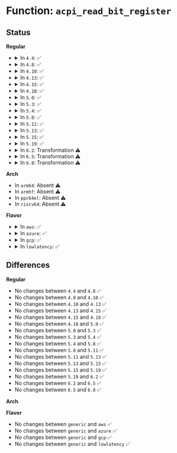 # Function: <code>acpi_read_bit_register</code>

## Status
<b>Regular</b>
<ul>
<li>
<details>
<summary>In <code>4.4</code>: ✅</summary>

```c
acpi_status acpi_read_bit_register(u32 register_id, u32 *return_value);
```

**Collision:** Unique Global

**Inline:** No

**Transformation:** False

**Instances:**

```
In drivers/acpi/acpica/hwxface.c (ffffffff8149b540)
Location: drivers/acpi/acpica/hwxface.c:300
Inline: False
Direct callers:
  - drivers/acpi/acpica/hwacpi.c:acpi_hw_get_mode
  - drivers/acpi/acpica/hwsleep.c:acpi_hw_legacy_sleep
  - drivers/acpi/processor_idle.c:acpi_processor_suspend
  - drivers/acpi/processor_idle.c:acpi_processor_resume
  - drivers/acpi/processor_idle.c:acpi_idle_enter
```
**Symbols:**

```
ffffffff8149b540-ffffffff8149b5b0: acpi_read_bit_register (STB_GLOBAL)
```
</details>
</li>
<li>
<details>
<summary>In <code>4.8</code>: ✅</summary>

```c
acpi_status acpi_read_bit_register(u32 register_id, u32 *return_value);
```

**Collision:** Unique Global

**Inline:** No

**Transformation:** False

**Instances:**

```
In drivers/acpi/acpica/hwxface.c (ffffffff814ea5bc)
Location: drivers/acpi/acpica/hwxface.c:299
Inline: False
Direct callers:
  - drivers/acpi/sleep.c:acpi_restore_bm_rld
  - drivers/acpi/sleep.c:acpi_save_bm_rld
  - drivers/acpi/acpica/hwacpi.c:acpi_hw_get_mode
  - drivers/acpi/acpica/hwsleep.c:acpi_hw_legacy_sleep
  - drivers/acpi/processor_idle.c:acpi_idle_enter
```
**Symbols:**

```
ffffffff814ea5bc-ffffffff814ea62c: acpi_read_bit_register (STB_GLOBAL)
```
</details>
</li>
<li>
<details>
<summary>In <code>4.10</code>: ✅</summary>

```c
acpi_status acpi_read_bit_register(u32 register_id, u32 *return_value);
```

**Collision:** Unique Global

**Inline:** No

**Transformation:** False

**Instances:**

```
In drivers/acpi/acpica/hwxface.c (ffffffff8150ce44)
Location: drivers/acpi/acpica/hwxface.c:299
Inline: False
Direct callers:
  - drivers/acpi/sleep.c:acpi_restore_bm_rld
  - drivers/acpi/sleep.c:acpi_save_bm_rld
  - drivers/acpi/acpica/hwacpi.c:acpi_hw_get_mode
  - drivers/acpi/acpica/hwsleep.c:acpi_hw_legacy_sleep
  - drivers/acpi/processor_idle.c:acpi_idle_enter
```
**Symbols:**

```
ffffffff8150ce44-ffffffff8150ceb4: acpi_read_bit_register (STB_GLOBAL)
```
</details>
</li>
<li>
<details>
<summary>In <code>4.13</code>: ✅</summary>

```c
acpi_status acpi_read_bit_register(u32 register_id, u32 *return_value);
```

**Collision:** Unique Global

**Inline:** No

**Transformation:** False

**Instances:**

```
In drivers/acpi/acpica/hwxface.c (ffffffff8151d5fb)
Location: drivers/acpi/acpica/hwxface.c:299
Inline: False
Direct callers:
  - drivers/acpi/sleep.c:acpi_restore_bm_rld
  - drivers/acpi/sleep.c:acpi_save_bm_rld
  - drivers/acpi/acpica/hwacpi.c:acpi_hw_get_mode
  - drivers/acpi/acpica/hwsleep.c:acpi_hw_legacy_sleep
  - drivers/acpi/processor_idle.c:acpi_idle_enter
```
**Symbols:**

```
ffffffff8151d5fb-ffffffff8151d66b: acpi_read_bit_register (STB_GLOBAL)
```
</details>
</li>
<li>
<details>
<summary>In <code>4.15</code>: ✅</summary>

```c
acpi_status acpi_read_bit_register(u32 register_id, u32 *return_value);
```

**Collision:** Unique Global

**Inline:** No

**Transformation:** False

**Instances:**

```
In drivers/acpi/acpica/hwxface.c (ffffffff8156e0ef)
Location: drivers/acpi/acpica/hwxface.c:187
Inline: False
Direct callers:
  - drivers/acpi/sleep.c:acpi_restore_bm_rld
  - drivers/acpi/sleep.c:acpi_save_bm_rld
  - drivers/acpi/acpica/evxfevnt.c:acpi_get_event_status
  - drivers/acpi/acpica/evxfevnt.c:acpi_get_event_status
  - drivers/acpi/acpica/hwacpi.c:acpi_hw_get_mode
  - drivers/acpi/acpica/hwsleep.c:acpi_hw_legacy_sleep
  - drivers/acpi/processor_idle.c:acpi_idle_enter
```
**Symbols:**

```
ffffffff8156e0ef-ffffffff8156e251: acpi_read_bit_register (STB_GLOBAL)
```
</details>
</li>
<li>
<details>
<summary>In <code>4.18</code>: ✅</summary>

```c
acpi_status acpi_read_bit_register(u32 register_id, u32 *return_value);
```

**Collision:** Unique Global

**Inline:** No

**Transformation:** False

**Instances:**

```
In drivers/acpi/acpica/hwxface.c (ffffffff815a4dce)
Location: drivers/acpi/acpica/hwxface.c:153
Inline: False
Direct callers:
  - drivers/acpi/sleep.c:acpi_restore_bm_rld
  - drivers/acpi/sleep.c:acpi_save_bm_rld
  - drivers/acpi/acpica/evxfevnt.c:acpi_get_event_status
  - drivers/acpi/acpica/evxfevnt.c:acpi_get_event_status
  - drivers/acpi/acpica/hwacpi.c:acpi_hw_get_mode
  - drivers/acpi/acpica/hwsleep.c:acpi_hw_legacy_sleep
  - drivers/acpi/processor_idle.c:acpi_idle_enter
```
**Symbols:**

```
ffffffff815a4dce-ffffffff815a4f30: acpi_read_bit_register (STB_GLOBAL)
```
</details>
</li>
<li>
<details>
<summary>In <code>5.0</code>: ✅</summary>

```c
acpi_status acpi_read_bit_register(u32 register_id, u32 *return_value);
```

**Collision:** Unique Global

**Inline:** No

**Transformation:** False

**Instances:**

```
In drivers/acpi/acpica/hwxface.c (ffffffff815bd78e)
Location: drivers/acpi/acpica/hwxface.c:153
Inline: False
Direct callers:
  - drivers/acpi/sleep.c:acpi_restore_bm_rld
  - drivers/acpi/sleep.c:acpi_save_bm_rld
  - drivers/acpi/acpica/evxfevnt.c:acpi_get_event_status
  - drivers/acpi/acpica/evxfevnt.c:acpi_get_event_status
  - drivers/acpi/acpica/hwacpi.c:acpi_hw_get_mode
  - drivers/acpi/acpica/hwsleep.c:acpi_hw_legacy_sleep
  - drivers/acpi/processor_idle.c:acpi_idle_enter
```
**Symbols:**

```
ffffffff815bd78e-ffffffff815bd8eb: acpi_read_bit_register (STB_GLOBAL)
```
</details>
</li>
<li>
<details>
<summary>In <code>5.3</code>: ✅</summary>

```c
acpi_status acpi_read_bit_register(u32 register_id, u32 *return_value);
```

**Collision:** Unique Global

**Inline:** No

**Transformation:** False

**Instances:**

```
In drivers/acpi/acpica/hwxface.c (ffffffff815ef390)
Location: drivers/acpi/acpica/hwxface.c:153
Inline: False
Direct callers:
  - drivers/acpi/sleep.c:acpi_restore_bm_rld
  - drivers/acpi/sleep.c:acpi_save_bm_rld
  - drivers/acpi/acpica/evxfevnt.c:acpi_get_event_status
  - drivers/acpi/acpica/evxfevnt.c:acpi_get_event_status
  - drivers/acpi/acpica/hwacpi.c:acpi_hw_get_mode
  - drivers/acpi/acpica/hwsleep.c:acpi_hw_legacy_sleep
  - drivers/acpi/processor_idle.c:acpi_idle_enter
```
**Symbols:**

```
ffffffff815ef390-ffffffff815ef4ed: acpi_read_bit_register (STB_GLOBAL)
```
</details>
</li>
<li>
<details>
<summary>In <code>5.4</code>: ✅</summary>

```c
acpi_status acpi_read_bit_register(u32 register_id, u32 *return_value);
```

**Collision:** Unique Global

**Inline:** No

**Transformation:** False

**Instances:**

```
In drivers/acpi/acpica/hwxface.c (ffffffff8161081e)
Location: drivers/acpi/acpica/hwxface.c:153
Inline: False
Direct callers:
  - drivers/acpi/sleep.c:acpi_restore_bm_rld
  - drivers/acpi/sleep.c:acpi_save_bm_rld
  - drivers/acpi/acpica/evxfevnt.c:acpi_get_event_status
  - drivers/acpi/acpica/evxfevnt.c:acpi_get_event_status
  - drivers/acpi/acpica/hwacpi.c:acpi_hw_get_mode
  - drivers/acpi/acpica/hwsleep.c:acpi_hw_legacy_sleep
  - drivers/acpi/processor_idle.c:acpi_idle_enter
```
**Symbols:**

```
ffffffff8161081e-ffffffff8161097b: acpi_read_bit_register (STB_GLOBAL)
```
</details>
</li>
<li>
<details>
<summary>In <code>5.8</code>: ✅</summary>

```c
acpi_status acpi_read_bit_register(u32 register_id, u32 *return_value);
```

**Collision:** Unique Global

**Inline:** No

**Transformation:** False

**Instances:**

```
In drivers/acpi/acpica/hwxface.c (ffffffff816bcceb)
Location: drivers/acpi/acpica/hwxface.c:153
Inline: False
Direct callers:
  - drivers/acpi/sleep.c:acpi_restore_bm_rld
  - drivers/acpi/sleep.c:acpi_save_bm_rld
  - drivers/acpi/acpica/evxfevnt.c:acpi_get_event_status
  - drivers/acpi/acpica/evxfevnt.c:acpi_get_event_status
  - drivers/acpi/acpica/evxfevnt.c:acpi_disable_event
  - drivers/acpi/acpica/evxfevnt.c:acpi_enable_event
  - drivers/acpi/acpica/hwacpi.c:acpi_hw_get_mode
  - drivers/acpi/acpica/hwsleep.c:acpi_hw_legacy_sleep
  - drivers/acpi/processor_idle.c:acpi_idle_bm_check
```
**Symbols:**

```
ffffffff816bcceb-ffffffff816bce48: acpi_read_bit_register (STB_GLOBAL)
```
</details>
</li>
<li>
<details>
<summary>In <code>5.11</code>: ✅</summary>

```c
acpi_status acpi_read_bit_register(u32 register_id, u32 *return_value);
```

**Collision:** Unique Global

**Inline:** No

**Transformation:** False

**Instances:**

```
In drivers/acpi/acpica/hwxface.c (ffffffff816da88d)
Location: drivers/acpi/acpica/hwxface.c:153
Inline: False
Direct callers:
  - drivers/acpi/sleep.c:acpi_restore_bm_rld
  - drivers/acpi/sleep.c:acpi_save_bm_rld
  - drivers/acpi/acpica/evxfevnt.c:acpi_get_event_status
  - drivers/acpi/acpica/evxfevnt.c:acpi_get_event_status
  - drivers/acpi/acpica/evxfevnt.c:acpi_disable_event
  - drivers/acpi/acpica/evxfevnt.c:acpi_enable_event
  - drivers/acpi/acpica/hwacpi.c:acpi_hw_get_mode
  - drivers/acpi/acpica/hwsleep.c:acpi_hw_legacy_sleep
  - drivers/acpi/processor_idle.c:acpi_idle_bm_check
```
**Symbols:**

```
ffffffff816da88d-ffffffff816da9ea: acpi_read_bit_register (STB_GLOBAL)
```
</details>
</li>
<li>
<details>
<summary>In <code>5.13</code>: ✅</summary>

```c
acpi_status acpi_read_bit_register(u32 register_id, u32 *return_value);
```

**Collision:** Unique Global

**Inline:** No

**Transformation:** False

**Instances:**

```
In drivers/acpi/acpica/hwxface.c (ffffffff816bc82a)
Location: drivers/acpi/acpica/hwxface.c:153
Inline: False
Direct callers:
  - drivers/acpi/sleep.c:acpi_restore_bm_rld
  - drivers/acpi/sleep.c:acpi_save_bm_rld
  - drivers/acpi/acpica/evxfevnt.c:acpi_get_event_status
  - drivers/acpi/acpica/evxfevnt.c:acpi_get_event_status
  - drivers/acpi/acpica/evxfevnt.c:acpi_disable_event
  - drivers/acpi/acpica/evxfevnt.c:acpi_enable_event
  - drivers/acpi/acpica/hwacpi.c:acpi_hw_get_mode
  - drivers/acpi/acpica/hwsleep.c:acpi_hw_legacy_sleep
  - drivers/acpi/processor_idle.c:acpi_idle_enter_bm
```
**Symbols:**

```
ffffffff816bc82a-ffffffff816bc987: acpi_read_bit_register (STB_GLOBAL)
```
</details>
</li>
<li>
<details>
<summary>In <code>5.15</code>: ✅</summary>

```c
acpi_status acpi_read_bit_register(u32 register_id, u32 *return_value);
```

**Collision:** Unique Global

**Inline:** No

**Transformation:** False

**Instances:**

```
In drivers/acpi/acpica/hwxface.c (ffffffff81733a4b)
Location: drivers/acpi/acpica/hwxface.c:153
Inline: False
Direct callers:
  - drivers/acpi/sleep.c:acpi_restore_bm_rld
  - drivers/acpi/sleep.c:acpi_save_bm_rld
  - drivers/acpi/acpica/evxfevnt.c:acpi_get_event_status
  - drivers/acpi/acpica/evxfevnt.c:acpi_get_event_status
  - drivers/acpi/acpica/evxfevnt.c:acpi_disable_event
  - drivers/acpi/acpica/evxfevnt.c:acpi_enable_event
  - drivers/acpi/acpica/hwacpi.c:acpi_hw_get_mode
  - drivers/acpi/acpica/hwsleep.c:acpi_hw_legacy_sleep
  - drivers/acpi/processor_idle.c:acpi_idle_enter_bm
```
**Symbols:**

```
ffffffff81733a4b-ffffffff81733bc6: acpi_read_bit_register (STB_GLOBAL)
```
</details>
</li>
<li>
<details>
<summary>In <code>5.19</code>: ✅</summary>

```c
acpi_status acpi_read_bit_register(u32 register_id, u32 *return_value);
```

**Collision:** Unique Global

**Inline:** No

**Transformation:** False

**Instances:**

```
In drivers/acpi/acpica/hwxface.c (ffffffff818649a6)
Location: drivers/acpi/acpica/hwxface.c:153
Inline: False
Direct callers:
  - drivers/acpi/sleep.c:acpi_restore_bm_rld
  - drivers/acpi/sleep.c:acpi_save_bm_rld
  - drivers/acpi/acpica/evxfevnt.c:acpi_get_event_status
  - drivers/acpi/acpica/evxfevnt.c:acpi_get_event_status
  - drivers/acpi/acpica/evxfevnt.c:acpi_disable_event
  - drivers/acpi/acpica/evxfevnt.c:acpi_enable_event
  - drivers/acpi/acpica/hwacpi.c:acpi_hw_get_mode
  - drivers/acpi/acpica/hwsleep.c:acpi_hw_legacy_sleep
  - drivers/acpi/acpica/hwxfsleep.c:acpi_enter_sleep_state_s4bios
  - drivers/acpi/processor_idle.c:acpi_idle_enter_bm
```
**Symbols:**

```
ffffffff818649a6-ffffffff81864b38: acpi_read_bit_register (STB_GLOBAL)
```
</details>
</li>
<li>
<details>
<summary>In <code>6.2</code>: Transformation ⚠️</summary>

```c
acpi_status acpi_read_bit_register(u32 register_id, u32 *return_value);
```

**Collision:** Unique Global

**Inline:** No

**Transformation:** True

**Instances:**

```
In drivers/acpi/acpica/hwxface.c (0)
Location: drivers/acpi/acpica/hwxface.c:153
Inline: False
Direct callers:
  - drivers/acpi/sleep.c:acpi_restore_bm_rld
  - drivers/acpi/sleep.c:acpi_save_bm_rld
  - drivers/acpi/acpica/evxfevnt.c:acpi_get_event_status
  - drivers/acpi/acpica/evxfevnt.c:acpi_get_event_status
  - drivers/acpi/acpica/evxfevnt.c:acpi_disable_event
  - drivers/acpi/acpica/evxfevnt.c:acpi_enable_event
  - drivers/acpi/acpica/hwacpi.c:acpi_hw_get_mode
  - drivers/acpi/acpica/hwsleep.c:acpi_hw_legacy_sleep
  - drivers/acpi/acpica/hwxfsleep.c:acpi_enter_sleep_state_s4bios
  - drivers/acpi/processor_idle.c:acpi_idle_enter_bm
```
**Symbols:**

```
ffffffff820922a1-ffffffff820922c2: acpi_read_bit_register.cold (STB_LOCAL)
ffffffff819a2940-ffffffff819a2ad9: acpi_read_bit_register (STB_GLOBAL)
```
</details>
</li>
<li>
<details>
<summary>In <code>6.5</code>: Transformation ⚠️</summary>

```c
acpi_status acpi_read_bit_register(u32 register_id, u32 *return_value);
```

**Collision:** Unique Global

**Inline:** No

**Transformation:** True

**Instances:**

```
In drivers/acpi/acpica/hwxface.c (0)
Location: drivers/acpi/acpica/hwxface.c:153
Inline: False
Direct callers:
  - drivers/acpi/sleep.c:acpi_restore_bm_rld
  - drivers/acpi/sleep.c:acpi_save_bm_rld
  - drivers/acpi/acpica/evxfevnt.c:acpi_get_event_status
  - drivers/acpi/acpica/evxfevnt.c:acpi_get_event_status
  - drivers/acpi/acpica/evxfevnt.c:acpi_disable_event
  - drivers/acpi/acpica/evxfevnt.c:acpi_enable_event
  - drivers/acpi/acpica/hwacpi.c:acpi_hw_get_mode
  - drivers/acpi/acpica/hwsleep.c:acpi_hw_legacy_sleep
  - drivers/acpi/acpica/hwxfsleep.c:acpi_enter_sleep_state_s4bios
  - drivers/acpi/processor_idle.c:acpi_idle_enter_bm
```
**Symbols:**

```
ffffffff82112b95-ffffffff82112bb6: acpi_read_bit_register.cold (STB_LOCAL)
ffffffff819e95f0-ffffffff819e9789: acpi_read_bit_register (STB_GLOBAL)
```
</details>
</li>
<li>
<details>
<summary>In <code>6.8</code>: Transformation ⚠️</summary>

```c
acpi_status acpi_read_bit_register(u32 register_id, u32 *return_value);
```

**Collision:** Unique Global

**Inline:** No

**Transformation:** True

**Instances:**

```
In drivers/acpi/acpica/hwxface.c (0)
Location: drivers/acpi/acpica/hwxface.c:153
Inline: False
Direct callers:
  - drivers/acpi/sleep.c:acpi_restore_bm_rld
  - drivers/acpi/sleep.c:acpi_save_bm_rld
  - drivers/acpi/acpica/evxfevnt.c:acpi_get_event_status
  - drivers/acpi/acpica/evxfevnt.c:acpi_get_event_status
  - drivers/acpi/acpica/evxfevnt.c:acpi_disable_event
  - drivers/acpi/acpica/evxfevnt.c:acpi_enable_event
  - drivers/acpi/acpica/hwacpi.c:acpi_hw_get_mode
  - drivers/acpi/acpica/hwsleep.c:acpi_hw_legacy_sleep
  - drivers/acpi/acpica/hwxfsleep.c:acpi_enter_sleep_state_s4bios
  - drivers/acpi/processor_idle.c:acpi_idle_enter_bm
```
**Symbols:**

```
ffffffff821f08e9-ffffffff821f090a: acpi_read_bit_register.cold (STB_LOCAL)
ffffffff81a34340-ffffffff81a344d9: acpi_read_bit_register (STB_GLOBAL)
```
</details>
</li>
</ul>
<b>Arch</b>
<ul>
<li>
In <code>arm64</code>: Absent ⚠️
</li>
<li>
In <code>armhf</code>: Absent ⚠️
</li>
<li>
In <code>ppc64el</code>: Absent ⚠️
</li>
<li>
In <code>riscv64</code>: Absent ⚠️
</li>
</ul>
<b>Flavor</b>
<ul>
<li>
<details>
<summary>In <code>aws</code>: ✅</summary>

```c
acpi_status acpi_read_bit_register(u32 register_id, u32 *return_value);
```

**Collision:** Unique Global

**Inline:** No

**Transformation:** False

**Instances:**

```
In drivers/acpi/acpica/hwxface.c (ffffffff815f178e)
Location: drivers/acpi/acpica/hwxface.c:153
Inline: False
Direct callers:
  - drivers/acpi/sleep.c:acpi_restore_bm_rld
  - drivers/acpi/sleep.c:acpi_save_bm_rld
  - drivers/acpi/acpica/hwacpi.c:acpi_hw_get_mode
  - drivers/acpi/acpica/hwsleep.c:acpi_hw_legacy_sleep
  - drivers/acpi/processor_idle.c:acpi_idle_enter
```
**Symbols:**

```
ffffffff815f178e-ffffffff815f17fe: acpi_read_bit_register (STB_GLOBAL)
```
</details>
</li>
<li>
<details>
<summary>In <code>azure</code>: ✅</summary>

```c
acpi_status acpi_read_bit_register(u32 register_id, u32 *return_value);
```

**Collision:** Unique Global

**Inline:** No

**Transformation:** False

**Instances:**

```
In drivers/acpi/acpica/hwxface.c (ffffffff815dcd35)
Location: drivers/acpi/acpica/hwxface.c:153
Inline: False
Direct callers:
  - drivers/acpi/sleep.c:acpi_restore_bm_rld
  - drivers/acpi/sleep.c:acpi_save_bm_rld
  - drivers/acpi/acpica/hwacpi.c:acpi_hw_get_mode
  - drivers/acpi/acpica/hwsleep.c:acpi_hw_legacy_sleep
  - drivers/acpi/processor_idle.c:acpi_idle_enter
```
**Symbols:**

```
ffffffff815dcd35-ffffffff815dcda5: acpi_read_bit_register (STB_GLOBAL)
```
</details>
</li>
<li>
<details>
<summary>In <code>gcp</code>: ✅</summary>

```c
acpi_status acpi_read_bit_register(u32 register_id, u32 *return_value);
```

**Collision:** Unique Global

**Inline:** No

**Transformation:** False

**Instances:**

```
In drivers/acpi/acpica/hwxface.c (ffffffff81604afe)
Location: drivers/acpi/acpica/hwxface.c:153
Inline: False
Direct callers:
  - drivers/acpi/sleep.c:acpi_restore_bm_rld
  - drivers/acpi/sleep.c:acpi_save_bm_rld
  - drivers/acpi/acpica/evxfevnt.c:acpi_get_event_status
  - drivers/acpi/acpica/evxfevnt.c:acpi_get_event_status
  - drivers/acpi/acpica/hwacpi.c:acpi_hw_get_mode
  - drivers/acpi/acpica/hwsleep.c:acpi_hw_legacy_sleep
  - drivers/acpi/processor_idle.c:acpi_idle_enter
```
**Symbols:**

```
ffffffff81604afe-ffffffff81604c5b: acpi_read_bit_register (STB_GLOBAL)
```
</details>
</li>
<li>
<details>
<summary>In <code>lowlatency</code>: ✅</summary>

```c
acpi_status acpi_read_bit_register(u32 register_id, u32 *return_value);
```

**Collision:** Unique Global

**Inline:** No

**Transformation:** False

**Instances:**

```
In drivers/acpi/acpica/hwxface.c (ffffffff8161e9ae)
Location: drivers/acpi/acpica/hwxface.c:153
Inline: False
Direct callers:
  - drivers/acpi/sleep.c:acpi_restore_bm_rld
  - drivers/acpi/sleep.c:acpi_save_bm_rld
  - drivers/acpi/acpica/evxfevnt.c:acpi_get_event_status
  - drivers/acpi/acpica/evxfevnt.c:acpi_get_event_status
  - drivers/acpi/acpica/hwacpi.c:acpi_hw_get_mode
  - drivers/acpi/acpica/hwsleep.c:acpi_hw_legacy_sleep
  - drivers/acpi/processor_idle.c:acpi_idle_enter
```
**Symbols:**

```
ffffffff8161e9ae-ffffffff8161eb0b: acpi_read_bit_register (STB_GLOBAL)
```
</details>
</li>
</ul>

## Differences
<b>Regular</b>
<ul>
<li>
No changes between <code>4.4</code> and <code>4.8</code> ✅
</li>
<li>
No changes between <code>4.8</code> and <code>4.10</code> ✅
</li>
<li>
No changes between <code>4.10</code> and <code>4.13</code> ✅
</li>
<li>
No changes between <code>4.13</code> and <code>4.15</code> ✅
</li>
<li>
No changes between <code>4.15</code> and <code>4.18</code> ✅
</li>
<li>
No changes between <code>4.18</code> and <code>5.0</code> ✅
</li>
<li>
No changes between <code>5.0</code> and <code>5.3</code> ✅
</li>
<li>
No changes between <code>5.3</code> and <code>5.4</code> ✅
</li>
<li>
No changes between <code>5.4</code> and <code>5.8</code> ✅
</li>
<li>
No changes between <code>5.8</code> and <code>5.11</code> ✅
</li>
<li>
No changes between <code>5.11</code> and <code>5.13</code> ✅
</li>
<li>
No changes between <code>5.13</code> and <code>5.15</code> ✅
</li>
<li>
No changes between <code>5.15</code> and <code>5.19</code> ✅
</li>
<li>
No changes between <code>5.19</code> and <code>6.2</code> ✅
</li>
<li>
No changes between <code>6.2</code> and <code>6.5</code> ✅
</li>
<li>
No changes between <code>6.5</code> and <code>6.8</code> ✅
</li>
</ul>
<b>Arch</b>
<ul>
</ul>
<b>Flavor</b>
<ul>
<li>
No changes between <code>generic</code> and <code>aws</code> ✅
</li>
<li>
No changes between <code>generic</code> and <code>azure</code> ✅
</li>
<li>
No changes between <code>generic</code> and <code>gcp</code> ✅
</li>
<li>
No changes between <code>generic</code> and <code>lowlatency</code> ✅
</li>
</ul>
